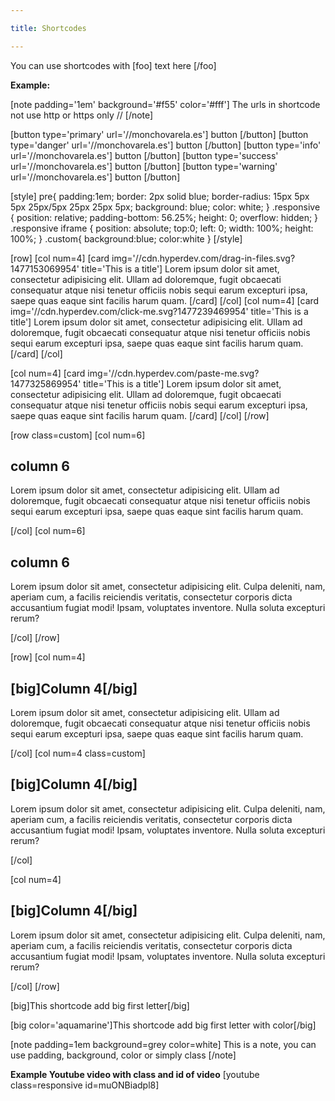 ```yaml
---

title: Shortcodes

---
```




You can use shortcodes with [foo] text here [/foo]



**Example:**



[note padding='1em' background='#f55' color='#fff']
  The urls in shortcode not use http or https only //
[/note]



[button type='primary' url='//monchovarela.es'] button [/button]
[button type='danger' url='//monchovarela.es'] button [/button]
[button type='info' url='//monchovarela.es'] button [/button]
[button type='success' url='//monchovarela.es'] button [/button]
[button type='warning' url='//monchovarela.es'] button [/button]



[style]
pre{
  padding:1em;
  border: 2px solid blue;
  border-radius: 15px 5px 5px 25px/5px 25px 25px 5px;
  background: blue;
  color: white;
}
.responsive {
    position: relative;
    padding-bottom: 56.25%;
    height: 0;
    overflow: hidden;
}
.responsive iframe {
    position: absolute;
    top:0;
    left: 0;
    width: 100%;
    height: 100%;
}
.custom{
  background:blue;
  color:white
}
[/style]


[row]
  [col num=4]
    [card img='//cdn.hyperdev.com/drag-in-files.svg?1477153069954' title='This is a title']
    Lorem ipsum dolor sit amet, consectetur adipisicing elit. Ullam ad doloremque, fugit obcaecati consequatur atque nisi tenetur officiis nobis sequi earum excepturi ipsa, saepe quas eaque sint facilis harum quam.
    [/card]
  [/col]
  [col num=4]
    [card img='//cdn.hyperdev.com/click-me.svg?1477239469954' title='This is a title']
      Lorem ipsum dolor sit amet, consectetur adipisicing elit. Ullam ad doloremque, fugit obcaecati consequatur atque nisi tenetur officiis nobis sequi earum excepturi ipsa, saepe quas eaque sint facilis harum quam.
    [/card]
  [/col]

  [col num=4]
    [card img='//cdn.hyperdev.com/paste-me.svg?1477325869954' title='This is a title']
      Lorem ipsum dolor sit amet, consectetur adipisicing elit. Ullam ad doloremque, fugit obcaecati consequatur atque nisi tenetur officiis nobis sequi earum excepturi ipsa, saepe quas eaque sint facilis harum quam.
    [/card]
  [/col]
[/row]




[row class=custom]
  [col num=6]

## column 6
Lorem ipsum dolor sit amet, consectetur adipisicing elit. Ullam ad doloremque, fugit obcaecati consequatur atque nisi tenetur officiis nobis sequi earum excepturi ipsa, saepe quas eaque sint facilis harum quam.

  [/col]
  [col num=6]

## column 6
Lorem ipsum dolor sit amet, consectetur adipisicing elit. Culpa deleniti, nam, aperiam cum, a facilis reiciendis veritatis, consectetur corporis dicta accusantium fugiat modi! Ipsam, voluptates inventore. Nulla soluta excepturi rerum?

  [/col]
[/row]


[row]
  [col num=4]

## [big]Column 4[/big]
Lorem ipsum dolor sit amet, consectetur adipisicing elit. Ullam ad doloremque, fugit obcaecati consequatur atque nisi tenetur officiis nobis sequi earum excepturi ipsa, saepe quas eaque sint facilis harum quam.

  [/col]
  [col num=4 class=custom]

## [big]Column 4[/big]
Lorem ipsum dolor sit amet, consectetur adipisicing elit. Culpa deleniti, nam, aperiam cum, a facilis reiciendis veritatis, consectetur corporis dicta accusantium fugiat modi! Ipsam, voluptates inventore. Nulla soluta excepturi rerum?

  [/col]

  [col num=4]

## [big]Column 4[/big]
Lorem ipsum dolor sit amet, consectetur adipisicing elit. Culpa deleniti, nam, aperiam cum, a facilis reiciendis veritatis, consectetur corporis dicta accusantium fugiat modi! Ipsam, voluptates inventore. Nulla soluta excepturi rerum?

  [/col]
[/row]



[big]This shortcode add big first letter[/big]

[big color='aquamarine']This shortcode add big first letter with color[/big]


[note padding=1em background=grey color=white]
  This is a note, you can use padding, background, color or simply class
[/note]



**Example Youtube video with class and id of video**
[youtube class=responsive id=muONBiadpl8]


